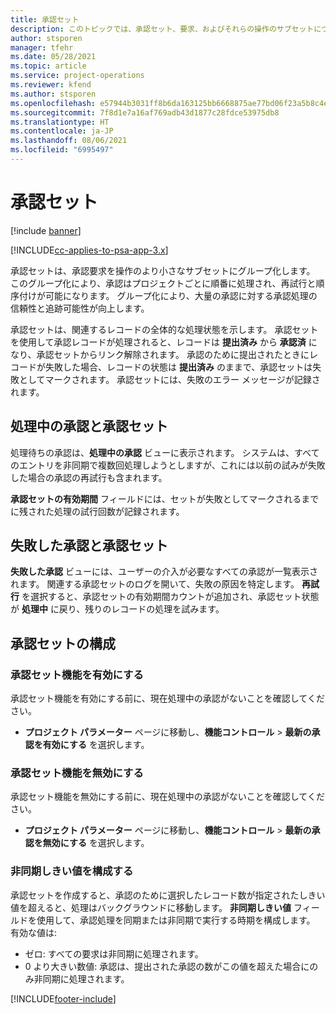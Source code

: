 ```yaml
---
title: 承認セット
description: このトピックでは、承認セット、要求、およびそれらの操作のサブセットについて説明します。
author: stsporen
manager: tfehr
ms.date: 05/28/2021
ms.topic: article
ms.service: project-operations
ms.reviewer: kfend
ms.author: stsporen
ms.openlocfilehash: e57944b3031ff8b6da163125bb6668875ae77bd06f23a5b8c4ef06f396210e4f
ms.sourcegitcommit: 7f8d1e7a16af769adb43d1877c28fdce53975db8
ms.translationtype: HT
ms.contentlocale: ja-JP
ms.lasthandoff: 08/06/2021
ms.locfileid: "6995497"
---
```

# <a name="approval-sets"></a>承認セット

[!include [banner](../includes/psa-now-project-operations.md)]

[!INCLUDE[cc-applies-to-psa-app-3.x](../includes/cc-applies-to-psa-app-3x.md)]

承認セットは、承認要求を操作のより小さなサブセットにグループ化します。 このグループ化により、承認はプロジェクトごとに順番に処理され、再試行と順序付けが可能になります。 グループ化により、大量の承認に対する承認処理の信頼性と追跡可能性が向上します。

承認セットは、関連するレコードの全体的な処理状態を示します。 承認セットを使用して承認レコードが処理されると、レコードは **提出済み** から **承認済** になり、承認セットからリンク解除されます。 承認のために提出されたときにレコードが失敗した場合、レコードの状態は **提出済み** のままで、承認セットは失敗としてマークされます。 承認セットには、失敗のエラー メッセージが記録されます。

## <a name="processing-approvals-and-approval-sets"></a>処理中の承認と承認セット
処理待ちの承認は、**処理中の承認** ビューに表示されます。 システムは、すべてのエントリを非同期で複数回処理しようとしますが、これには以前の試みが失敗した場合の承認の再試行も含まれます。

**承認セットの有効期間** フィールドには、セットが失敗としてマークされるまでに残された処理の試行回数が記録されます。

## <a name="failed-approvals-and-approval-sets"></a>失敗した承認と承認セット
**失敗した承認** ビューには、ユーザーの介入が必要なすべての承認が一覧表示されます。 関連する承認セットのログを開いて、失敗の原因を特定します。
**再試行** を選択すると、承認セットの有効期間カウントが追加され、承認セット状態が **処理中** に戻り、残りのレコードの処理を試みます。

## <a name="configure-approval-sets"></a>承認セットの構成

###  <a name="enable-the-approval-sets-feature"></a>承認セット機能を有効にする
承認セット機能を有効にする前に、現在処理中の承認がないことを確認してください。

- **プロジェクト パラメーター** ページに移動し、**機能コントロール** > **最新の承認を有効にする** を選択します。

### <a name="turn-off-the-approval-sets-feature"></a>承認セット機能を無効にする
承認セット機能を無効にする前に、現在処理中の承認がないことを確認してください。

- **プロジェクト パラメーター** ページに移動し、**機能コントロール** > **最新の承認を無効にする** を選択します。

### <a name="configuring-the-asynchronous-threshold"></a>非同期しきい値を構成する 
承認セットを作成すると、承認のために選択したレコード数が指定されたしきい値を超えると、処理はバックグラウンドに移動します。 **非同期しきい値** フィールドを使用して、承認処理を同期または非同期で実行する時期を構成します。
有効な値は:

  - ゼロ: すべての要求は非同期に処理されます。 
  - 0 より大きい数値: 承認は、提出された承認の数がこの値を超えた場合にのみ非同期に処理されます。

[!INCLUDE[footer-include](../includes/footer-banner.md)]
